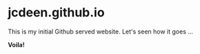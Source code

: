 # jcdeen.github.io

This is my initial Github served website.
Let's seen how it goes ...

<b>Voila!</b>
